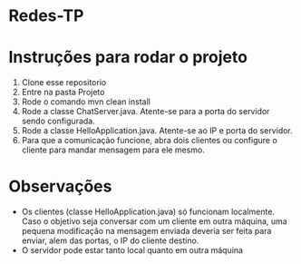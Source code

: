 # Redes-TP

# Instruções para rodar o projeto
1. Clone esse repositorio
2. Entre na pasta Projeto
3. Rode o comando mvn clean install
4. Rode a classe ChatServer.java. Atente-se para a porta do servidor sendo configurada.
5. Rode a classe HelloApplication.java. Atente-se ao IP e porta do servidor.
6. Para que a comunicação funcione, abra dois clientes ou configure o cliente para mandar mensagem para ele mesmo.

# Observações
* Os clientes (classe HelloApplication.java) só funcionam localmente. Caso o objetivo seja conversar com um cliente em outra máquina, uma pequena modificação na mensagem enviada deveria ser feita para enviar, alem das portas, o IP do cliente destino.
* O servidor pode estar tanto local quanto em outra máquina
